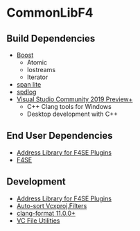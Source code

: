 # CommonLibF4

## Build Dependencies
* [Boost](https://www.boost.org/)
	* Atomic
	* Iostreams
	* Iterator
* [span lite](https://github.com/martinmoene/span-lite)
* [spdlog](https://github.com/gabime/spdlog)
* [Visual Studio Community 2019 Preview+](https://visualstudio.microsoft.com/vs/preview/)
	* C++ Clang tools for Windows
	* Desktop development with C++

## End User Dependencies
* [Address Library for F4SE Plugins](https://www.nexusmods.com/fallout4/mods/47327)
* [F4SE](https://f4se.silverlock.org/)

## Development
* [Address Library for F4SE Plugins](https://www.nexusmods.com/fallout4/mods/47327)
* [Auto-sort Vcxproj.Filters](https://marketplace.visualstudio.com/items?itemName=paralleldimension.AutoSortVcxprojFilters)
* [clang-format 11.0.0+](https://github.com/llvm/llvm-project/releases)
* [VC File Utilities](https://github.com/Lynxaa/vc-fileutils)
